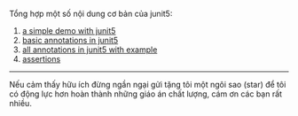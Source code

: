 Tổng hợp một số nội dung cơ bản của junit5:

1. [a simple demo with junit5](./1-first-example)
2. [basic annotations in junit5](./2-basic-template)
3. [all annotations in junit5 with example](./3-some-annotations)
4. [assertions](./4-assertions)
***
Nếu cảm thấy hữu ích đừng ngần ngại gửi tặng tôi một ngôi sao (star) để tôi có động lực hơn hoàn thành những giáo án chất lượng, cám ơn các bạn rất nhiều.